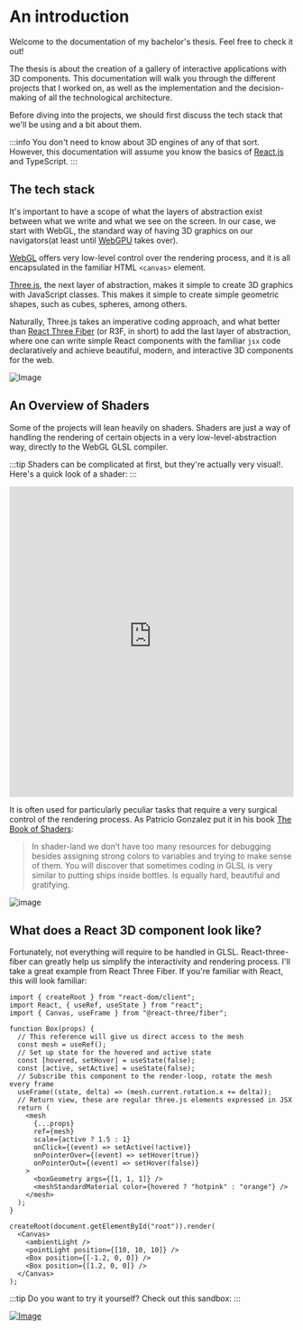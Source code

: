 # An introduction

Welcome to the documentation of my bachelor's thesis. Feel free to check it out!

The thesis is about the creation of a gallery of interactive applications with 3D components. This documentation will walk you through the different projects that I worked on, as well as the implementation and the decision-making of all the technological architecture.

Before diving into the projects, we should first discuss the tech stack that we'll be using and a bit about them.

:::info
You don't need to know about 3D engines of any of that sort. However, this documentation will assume you know the basics of [React.js](https://react.dev) and TypeScript.
:::

## The tech stack

It's important to have a scope of what the layers of abstraction exist between what we write and what we see on the screen. In our case, we start with WebGL, the standard way of having 3D graphics on our navigators(at least until [WebGPU](https://developer.chrome.com/blog/webgpu-release/) takes over).

[WebGL](https://developer.mozilla.org/en-US/docs/Web/API/WebGL_API) offers very low-level control over the rendering process, and it is all encapsulated in the familiar HTML `<canvas>` element.

[Three.js](https://threejs.org/), the next layer of abstraction, makes it simple to create 3D graphics with JavaScript classes. This makes it simple to create simple geometric shapes, such as cubes, spheres, among others.

Naturally, Three.js takes an imperative coding approach, and what better than [React Three Fiber](https://docs.pmnd.rs/react-three-fiber/getting-started/introduction) (or R3F, in short) to add the last layer of abstraction, where one can write simple React components with the familiar `jsx` code declaratively and achieve beautiful, modern, and interactive 3D components for the web.

![Image](/img/optIns.png)

## An Overview of Shaders

Some of the projects will lean heavily on shaders. Shaders are just a way of handling the rendering of certain objects in a very low-level-abstraction way, directly to the WebGL GLSL compiler. 

:::tip
Shaders can be complicated at first, but they're actually very visual!. Here's a quick look of a shader:
:::

<iframe height="550" width="100%"  scrolling="no" title=" Preview: GreenSock Ease Visualizer" src="http://editor.thebookofshaders.com/" frameborder="no" loading="lazy" allowtransparency="true" allowfullscreen="true">
</iframe>

It is often used for particularly peculiar tasks that require a very surgical control of the rendering process. As Patricio Gonzalez put it in his book [The Book of Shaders](https://thebookofshaders.com):

> In shader-land we don’t have too many resources for debugging besides assigning strong colors to variables and trying to make sense of them. You will discover that sometimes coding in GLSL is very similar to putting ships inside bottles. Is equally hard, beautiful and gratifying.

![image](/img/shaderBook.png)

## What does a React 3D component look like?

Fortunately, not everything will require to be handled in GLSL. React-three-fiber can greatly help us simplify the interactivity and rendering process. I'll take a great example from React Three Fiber. If you're familiar with React, this will look familiar:

```tsx
import { createRoot } from "react-dom/client";
import React, { useRef, useState } from "react";
import { Canvas, useFrame } from "@react-three/fiber";

function Box(props) {
  // This reference will give us direct access to the mesh
  const mesh = useRef();
  // Set up state for the hovered and active state
  const [hovered, setHover] = useState(false);
  const [active, setActive] = useState(false);
  // Subscribe this component to the render-loop, rotate the mesh every frame
  useFrame((state, delta) => (mesh.current.rotation.x += delta));
  // Return view, these are regular three.js elements expressed in JSX
  return (
    <mesh
      {...props}
      ref={mesh}
      scale={active ? 1.5 : 1}
      onClick={(event) => setActive(!active)}
      onPointerOver={(event) => setHover(true)}
      onPointerOut={(event) => setHover(false)}
    >
      <boxGeometry args={[1, 1, 1]} />
      <meshStandardMaterial color={hovered ? "hotpink" : "orange"} />
    </mesh>
  );
}

createRoot(document.getElementById("root")).render(
  <Canvas>
    <ambientLight />
    <pointLight position={[10, 10, 10]} />
    <Box position={[-1.2, 0, 0]} />
    <Box position={[1.2, 0, 0]} />
  </Canvas>
);
```

:::tip
Do you want to try it yourself? Check out this sandbox:
:::

[![Image](/img/basic-app.gif)](https://codesandbox.io/s/icy-tree-brnsm?file=/src/App.tsx)
